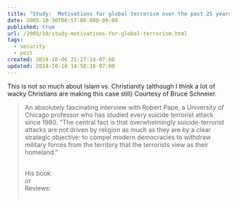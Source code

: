 ```yaml
---
title: "Study:  Motivations for global terrorism over the past 25 years"
date: 2005-10-30T08:57:00.000-08:00
published: true
url: /2005/10/study-motivations-for-global-terrorism.html
tags:
  - security
  - post
created: 2024-10-06 21:27:14-07:00
updated: 2024-10-10 14:58:16-07:00
---
```


This is not so much about Islam vs. Christianity (although I think a lot of wacky Christians are making this case still) Courtesy of Bruce Schneier.  
  

>   
> An absolutely fascinating interview with Robert Pape, a University of Chicago professor who has studied every suicide terrorist attack since 1980. "The central fact is that overwhelmingly suicide-terrorist attacks are not driven by religion as much as they are by a clear strategic objective: to compel modern democracies to withdraw military forces from the territory that the terrorists view as their homeland."  
>   
> [](https://www.amconmag.com/2005_07_18/article.html)  
> His book:  
> [](https://www.amazon.com/exec/obidos/tg/detail/-/1400063175/counterpane/104-3531369-1082318)or[](https://tinyurl.com/c58qv)  
> Reviews:  
> [](https://www.salon.com/books/review/2005/07/26/pape/index.html)  
> [](https://www.antiwar.com/scheuer/?articleid=6286)